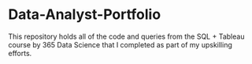# Data-Analyst-Portfolio

This repository holds all of the code and queries from the SQL + Tableau course by 365 Data Science that I completed as part of my upskilling efforts.
